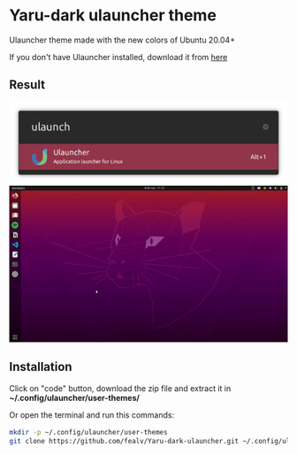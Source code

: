 # Yaru-dark ulauncher theme
Ulauncher theme made with the new colors of Ubuntu 20.04+

If you don't have Ulauncher installed, download it from [here](https://ulauncher.io/#Download)

## Result
![screenshot](screenshot2.png)
![gif](gif.gif)

## Installation
Click on "code" button, download the zip file and extract it in **~/.config/ulauncher/user-themes/**

Or open the terminal and run this commands:

```sh
mkdir -p ~/.config/ulauncher/user-themes
git clone https://github.com/fealv/Yaru-dark-ulauncher.git ~/.config/ulauncher/user-themes/Yaru-dark-ulauncher
```
